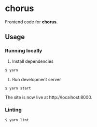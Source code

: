 # chorus
Frontend code for **chorus**.

## Usage
### Running locally
1. Install dependencies
```bash
$ yarn
```

1. Run development server
```bash
$ yarn start
```

The site is now live at http://localhost:8000.

### Linting
```bash
$ yarn lint
```
